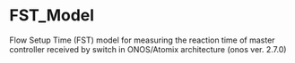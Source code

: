 # FST_Model
Flow Setup Time (FST) model for measuring the reaction time of master controller received by switch in ONOS/Atomix architecture (onos ver. 2.7.0)
